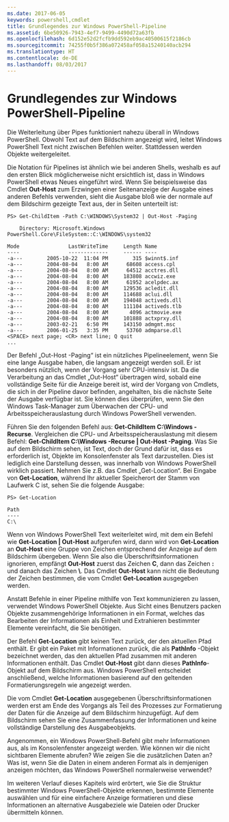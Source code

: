 ```yaml
---
ms.date: 2017-06-05
keywords: powershell,cmdlet
title: Grundlegendes zur Windows PowerShell-Pipeline
ms.assetid: 6be50926-7943-4ef7-9499-4490d72a63fb
ms.openlocfilehash: 6d152e52d2fcfb9dd592eb9ac40500615f2186cb
ms.sourcegitcommit: 74255f0b5f386a072458af058a15240140acb294
ms.translationtype: HT
ms.contentlocale: de-DE
ms.lasthandoff: 08/03/2017
---
```

# <a name="understanding-the-windows-powershell-pipeline"></a>Grundlegendes zur Windows PowerShell-Pipeline
Die Weiterleitung über Pipes funktioniert nahezu überall in Windows PowerShell. Obwohl Text auf dem Bildschirm angezeigt wird, leitet Windows PowerShell Text nicht zwischen Befehlen weiter. Stattdessen werden Objekte weitergeleitet.

Die Notation für Pipelines ist ähnlich wie bei anderen Shells, weshalb es auf den ersten Blick möglicherweise nicht ersichtlich ist, dass in Windows PowerShell etwas Neues eingeführt wird. Wenn Sie beispielsweise das Cmdlet **Out-Host** zum Erzwingen einer Seitenanzeige der Ausgabe eines anderen Befehls verwenden, sieht die Ausgabe bloß wie der normale auf dem Bildschirm gezeigte Text aus, der in Seiten unterteilt ist:

```
PS> Get-ChildItem -Path C:\WINDOWS\System32 | Out-Host -Paging

    Directory: Microsoft.Windows PowerShell.Core\FileSystem::C:\WINDOWS\system32

Mode                LastWriteTime     Length Name
----                -------------     ------ ----
-a---        2005-10-22  11:04 PM        315 $winnt$.inf
-a---        2004-08-04   8:00 AM      68608 access.cpl
-a---        2004-08-04   8:00 AM      64512 acctres.dll
-a---        2004-08-04   8:00 AM     183808 accwiz.exe
-a---        2004-08-04   8:00 AM      61952 acelpdec.ax
-a---        2004-08-04   8:00 AM     129536 acledit.dll
-a---        2004-08-04   8:00 AM     114688 aclui.dll
-a---        2004-08-04   8:00 AM     194048 activeds.dll
-a---        2004-08-04   8:00 AM     111104 activeds.tlb
-a---        2004-08-04   8:00 AM       4096 actmovie.exe
-a---        2004-08-04   8:00 AM     101888 actxprxy.dll
-a---        2003-02-21   6:50 PM     143150 admgmt.msc
-a---        2006-01-25   3:35 PM      53760 admparse.dll
<SPACE> next page; <CR> next line; Q quit
...
```

Der Befehl „Out-Host -Paging“ ist ein nützliches Pipelineelement, wenn Sie eine lange Ausgabe haben, die langsam angezeigt werden soll. Er ist besonders nützlich, wenn der Vorgang sehr CPU-intensiv ist. Da die Verarbeitung an das Cmdlet „Out-Host“ übertragen wird, sobald eine vollständige Seite für die Anzeige bereit ist, wird der Vorgang von Cmdlets, die sich in der Pipeline davor befinden, angehalten, bis die nächste Seite der Ausgabe verfügbar ist. Sie können dies überprüfen, wenn Sie den Windows Task-Manager zum Überwachen der CPU- und Arbeitsspeicherauslastung durch Windows PowerShell verwenden.

Führen Sie den folgenden Befehl aus: **Get-ChildItem C:\\Windows -Recurse**. Vergleichen die CPU- und Arbeitsspeicherauslastung mit diesem Befehl: **Get-ChildItem C:\\Windows -Recurse | Out-Host -Paging**. Was Sie auf dem Bildschirm sehen, ist Text, doch der Grund dafür ist, dass es erforderlich ist, Objekte im Konsolenfenster als Text darzustellen. Dies ist lediglich eine Darstellung dessen, was innerhalb von Windows PowerShell wirklich passiert. Nehmen Sie z.B. das Cmdlet „Get-Location“. Bei Eingabe von **Get-Location**, während Ihr aktueller Speicherort der Stamm von Laufwerk C ist, sehen Sie die folgende Ausgabe:

```
PS> Get-Location

Path
----
C:\
```

Wenn von Windows PowerShell Text weiterleitet wird, mit dem ein Befehl wie **Get-Location | Out-Host** aufgerufen wird, dann wird von **Get-Location** an **Out-Host** eine Gruppe von Zeichen entsprechend der Anzeige auf dem Bildschirm übergeben. Wenn Sie also die Überschriftsinformationen ignorieren, empfängt **Out-Host** zuerst das Zeichen **C**, dann das Zeichen **:** und danach das Zeichen **\\**. Das Cmdlet **Out-Host** kann nicht die Bedeutung der Zeichen bestimmen, die vom Cmdlet **Get-Location** ausgegeben werden.

Anstatt Befehle in einer Pipeline mithilfe von Text kommunizieren zu lassen, verwendet Windows PowerShell Objekte. Aus Sicht eines Benutzers packen Objekte zusammengehörige Informationen in ein Format, welches das Bearbeiten der Informationen als Einheit und Extrahieren bestimmter Elemente vereinfacht, die Sie benötigen.

Der Befehl **Get-Location** gibt keinen Text zurück, der den aktuellen Pfad enthält. Er gibt ein Paket mit Informationen zurück, die als **PathInfo** -Objekt bezeichnet werden, das den aktuellen Pfad zusammen mit anderen Informationen enthält. Das Cmdlet **Out-Host** gibt dann dieses **PathInfo**-Objekt auf dem Bildschirm aus. Windows PowerShell entscheidet anschließend, welche Informationen basierend auf den geltenden Formatierungsregeln wie angezeigt werden.

Die vom Cmdlet **Get-Location** ausgegebenen Überschriftsinformationen werden erst am Ende des Vorgangs als Teil des Prozesses zur Formatierung der Daten für die Anzeige auf dem Bildschirm hinzugefügt. Auf dem Bildschirm sehen Sie eine Zusammenfassung der Informationen und keine vollständige Darstellung des Ausgabeobjekts.

Angenommen, ein Windows PowerShell-Befehl gibt mehr Informationen aus, als im Konsolenfenster angezeigt werden. Wie können wir die nicht sichtbaren Elemente abrufen? Wie zeigen Sie die zusätzlichen Daten an? Was ist, wenn Sie die Daten in einem anderen Format als in demjenigen anzeigen möchten, das Windows PowerShell normalerweise verwendet?

Im weiteren Verlauf dieses Kapitels wird erörtert, wie Sie die Struktur bestimmter Windows PowerShell-Objekte erkennen, bestimmte Elemente auswählen und für eine einfachere Anzeige formatieren und diese Informationen an alternative Ausgabeziele wie Dateien oder Drucker übermitteln können.


